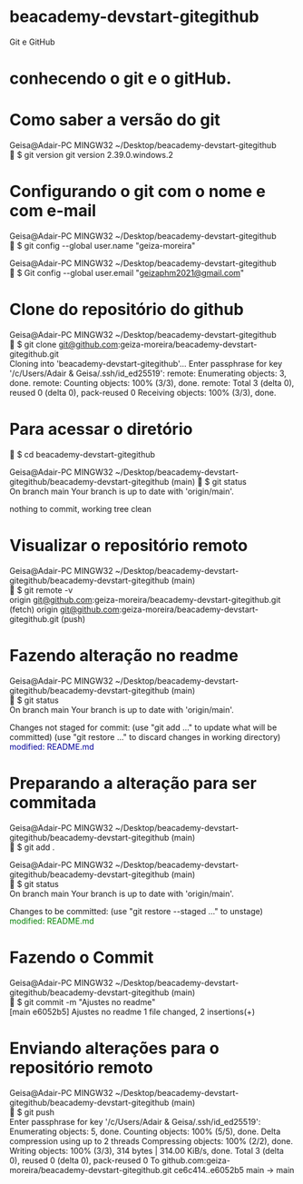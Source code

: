 # beacademy-devstart-gitegithub
Git e GitHub

# conhecendo o git e o gitHub.


# Como saber a versão do git
Geisa@Adair-PC MINGW32 ~/Desktop/beacademy-devstart-gitegithub <br>
	$ git version
git version 2.39.0.windows.2


# Configurando o git com o nome e com e-mail
Geisa@Adair-PC MINGW32 ~/Desktop/beacademy-devstart-gitegithub <br>
	$ git config --global user.name "geiza-moreira"

Geisa@Adair-PC MINGW32 ~/Desktop/beacademy-devstart-gitegithub <br>
	$ Git config --global user.email "geizaphm2021@gmail.com"




# Clone do repositório do github

Geisa@Adair-PC MINGW32 ~/Desktop/beacademy-devstart-gitegithub <br>
	$ git clone git@github.com:geiza-moreira/beacademy-devstart-gitegithub.git <br>
Cloning into 'beacademy-devstart-gitegithub'...
Enter passphrase for key '/c/Users/Adair & Geisa/.ssh/id_ed25519':
remote: Enumerating objects: 3, done.
remote: Counting objects: 100% (3/3), done.
remote: Total 3 (delta 0), reused 0 (delta 0), pack-reused 0
Receiving objects: 100% (3/3), done.


# Para acessar o diretório 

	$ cd beacademy-devstart-gitegithub <br>

Geisa@Adair-PC MINGW32 ~/Desktop/beacademy-devstart-gitegithub/beacademy-devstart-gitegithub (main)
	$ git status <br>
On branch main
Your branch is up to date with 'origin/main'.

nothing to commit, working tree clean


# Visualizar o repositório remoto
Geisa@Adair-PC MINGW32 ~/Desktop/beacademy-devstart-gitegithub/beacademy-devstart-gitegithub (main) <br>
	$ git remote -v <br>
origin  git@github.com:geiza-moreira/beacademy-devstart-gitegithub.git (fetch)
origin  git@github.com:geiza-moreira/beacademy-devstart-gitegithub.git (push)

# Fazendo alteração no readme
Geisa@Adair-PC MINGW32 ~/Desktop/beacademy-devstart-gitegithub/beacademy-devstart-gitegithub (main) <br>
	$ git status <br>
On branch main
Your branch is up to date with 'origin/main'.

Changes not staged for commit:
  (use "git add <file>..." to update what will be committed)
  (use "git restore <file>..." to discard changes in working directory)
       <font color="#000099"> modified:   README.md </font>
        


# Preparando a alteração para ser commitada
Geisa@Adair-PC MINGW32 ~/Desktop/beacademy-devstart-gitegithub/beacademy-devstart-gitegithub (main) <br>
	$ git add . <br>

Geisa@Adair-PC MINGW32 ~/Desktop/beacademy-devstart-gitegithub/beacademy-devstart-gitegithub (main) <br>
	$ git status <br>
On branch main
Your branch is up to date with 'origin/main'.

Changes to be committed:
  (use "git restore --staged <file>..." to unstage)
      <font color="#008000"> modified:   README.md </font>


# Fazendo o Commit
Geisa@Adair-PC MINGW32 ~/Desktop/beacademy-devstart-gitegithub/beacademy-devstart-gitegithub (main) <br>
	$ git commit -m "Ajustes no readme" <br>
[main e6052b5] Ajustes no readme
 1 file changed, 2 insertions(+)


# Enviando alterações para o repositório remoto
Geisa@Adair-PC MINGW32 ~/Desktop/beacademy-devstart-gitegithub/beacademy-devstart-gitegithub (main) <br>
	$ git push <br>
Enter passphrase for key '/c/Users/Adair & Geisa/.ssh/id_ed25519':
Enumerating objects: 5, done.
Counting objects: 100% (5/5), done.
Delta compression using up to 2 threads
Compressing objects: 100% (2/2), done.
Writing objects: 100% (3/3), 314 bytes | 314.00 KiB/s, done.
Total 3 (delta 0), reused 0 (delta 0), pack-reused 0
To github.com:geiza-moreira/beacademy-devstart-gitegithub.git
   ce6c414..e6052b5  main -> main
